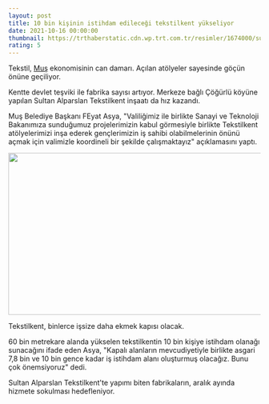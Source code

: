 ```yaml
--- 
layout: post
title: 10 bin kişinin istihdam edileceği tekstilkent yükseliyor
date: 2021-10-16 00:00:00
thumbnail: https://trthaberstatic.cdn.wp.trt.com.tr/resimler/1674000/sultan-alparslan-tekstilkent-trt-haber-1674982.jpg
rating: 5
---
```

<p>
	Tekstil, <a href="https://www.trthaber.com/etiket/mus/" target="_blank">Muş</a> ekonomisinin can damarı. Açılan atölyeler sayesinde göçün önüne geçiliyor.</p>
<p>
	Kentte devlet teşviki ile fabrika sayısı artıyor. Merkeze bağlı Çöğürlü köyüne yapılan Sultan Alparslan Tekstilkent inşaatı da hız kazandı.</p>
<p>
	Muş Belediye Başkanı FEyat Asya, "Valiliğimiz ile birlikte Sanayi ve Teknoloji Bakanımıza sunduğumuz projelerimizin kabul görmesiyle birlikte Tekstilkent atölyelerimizi inşa ederek gençlerimizin iş sahibi olabilmelerinin önünü açmak için valimizle koordineli bir şekilde çalışmaktayız" açıklamasını yaptı.</p>
<p>
	<img alt="" src="dosyalar/images/tekstil.PNG" style="width: 650px; height: 324px;" /></p>
<p>
	Tekstilkent, binlerce işsize daha ekmek kapısı olacak.</p>
<p>
	60 bin metrekare alanda yükselen tekstilkentin 10 bin kişiye istihdam olanağı sunacağını ifade eden Asya, "Kapalı alanların mevcudiyetiyle birlikte asgari 7,8 bin ve 10 bin gence kadar iş istihdam alanı oluşturmuş olacağız. Bunu çok önemsiyoruz" dedi.</p>
<p>
	Sultan Alparslan Tekstilkent'te yapımı biten fabrikaların, aralık ayında hizmete sokulması hedefleniyor.</p>
